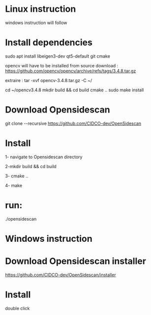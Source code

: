 # Linux instruction
windows instruction will follow

# Install dependencies
sudo apt install libeigen3-dev qt5-default git cmake

opencv will have to be installed from source
download :
https://github.com/opencv/opencv/archive/refs/tags/3.4.8.tar.gz

extraire :
tar -xvf opencv-3.4.8.tar.gz -C ~/

cd ~/opencv3.4.8
mkdir build && cd build
cmake ..
sudo make install


# Download Opensidescan
git clone --recursive https://github.com/CIDCO-dev/OpenSidescan


# Install
1- navigate to Opensidescan directory

2-mkdir build && cd build

3- cmake ..

4- make

# run:
./opensidescan


# Windows instruction

# Download Opensidescan installer 
https://github.com/CIDCO-dev/OpenSidescan/installer

# Install 
double click

